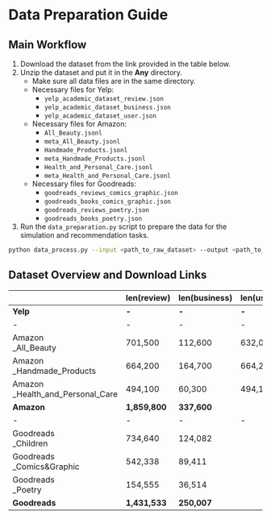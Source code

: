 # Data Preparation Guide

## Main Workflow

1. Download the dataset from the link provided in the table below.
2. Unzip the dataset and put it in the **Any** directory.
    - Make sure all data files are in the same directory.
    - Necessary files for Yelp:
        - `yelp_academic_dataset_review.json`
        - `yelp_academic_dataset_business.json`
        - `yelp_academic_dataset_user.json`
    - Necessary files for Amazon:
        - `All_Beauty.jsonl`
        - `meta_All_Beauty.jsonl`
        - `Handmade_Products.jsonl`
        - `meta_Handmade_Products.jsonl`
        - `Health_and_Personal_Care.jsonl`
        - `meta_Health_and_Personal_Care.jsonl`
    - Necessary files for Goodreads:
        - `goodreads_reviews_comics_graphic.json`
        - `goodreads_books_comics_graphic.json`
        - `goodreads_reviews_poetry.json`
        - `goodreads_books_poetry.json`
3. Run the `data_preparation.py` script to prepare the data for the simulation and recommendation tasks.
```bash
python data_process.py --input <path_to_raw_dataset> --output <path_to_processed_dataset>
```

## Dataset Overview and Download Links

|                                       | len(review)   | len(business) | len(user)   | link                                                         |
| ------------------------------------- | ------------- | ------------- | ----------- | ------------------------------------------------------------ |
| **Yelp**                              | **-** | **-**    | **-** | [download](https://www.yelp.com/dataset)                                                             |
| -                                     | -             | -             | -           |                                                              |
| Amazon<br />_All_Beauty               | 701,500       | 112,600       | 632,000     | [review](https://datarepo.eng.ucsd.edu/mcauley_group/data/amazon_2023/raw/review_categories/All_Beauty.jsonl.gz) <br />[meta](https://datarepo.eng.ucsd.edu/mcauley_group/data/amazon_2023/raw/meta_categories/meta_All_Beauty.jsonl.gz) |
| Amazon<br />_Handmade_Products        | 664,200       | 164,700       | 664,200     | [review](https://datarepo.eng.ucsd.edu/mcauley_group/data/amazon_2023/raw/review_categories/Handmade_Products.jsonl.gz)<br />[meta](https://datarepo.eng.ucsd.edu/mcauley_group/data/amazon_2023/raw/meta_categories/meta_Handmade_Products.jsonl.gz) |
| Amazon<br />_Health_and_Personal_Care | 494,100       | 60,300        | 494,100     | [review](https://datarepo.eng.ucsd.edu/mcauley_group/data/amazon_2023/raw/review_categories/Health_and_Personal_Care.jsonl.gz)<br />[meta](https://datarepo.eng.ucsd.edu/mcauley_group/data/amazon_2023/raw/meta_categories/meta_Health_and_Personal_Care.jsonl.gz) |
| **Amazon**                            | **1,859,800** | **337,600**   |             |                                                              |
| -                                     | -             | -             | -           |                                                              |
| Goodreads<br />_Children              | 734,640       | 124,082       |             | [review](https://datarepo.eng.ucsd.edu/mcauley_group/gdrive/goodreads/byGenre/goodreads_reviews_children.json.gz)<br />[meta](https://datarepo.eng.ucsd.edu/mcauley_group/gdrive/goodreads/byGenre/goodreads_books_children.json.gz) |
| Goodreads<br />_Comics&Graphic        | 542,338       | 89,411        |             | [review](https://datarepo.eng.ucsd.edu/mcauley_group/gdrive/goodreads/byGenre/goodreads_reviews_comics_graphic.json.gz)<br />[meta](https://datarepo.eng.ucsd.edu/mcauley_group/gdrive/goodreads/byGenre/goodreads_books_comics_graphic.json.gz) |
| Goodreads<br />_Poetry                | 154,555       | 36,514        |             | [review](https://datarepo.eng.ucsd.edu/mcauley_group/gdrive/goodreads/byGenre/goodreads_reviews_poetry.json.gz)<br />[meta](https://datarepo.eng.ucsd.edu/mcauley_group/gdrive/goodreads/byGenre/goodreads_books_poetry.json.gz) |
| **Goodreads**                         | **1,431,533** | **250,007**   |             |                                                              |